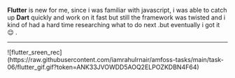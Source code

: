  **Flutter** is new for me, since i was familiar  with javascript, i was able to catch up **Dart** quickly and work on it fast but still the framework was twisted  and i kind of had a hard time researching what to do next .but eventually i got it 😌 .
 <hr>
 ![flutter_sreen_rec](https://raw.githubusercontent.com/iamrahulrnair/amfoss-tasks/main/task-06/flutter_gif.gif?token=ANK33JVOWDD5AOQ2ELPOZKDBN4F64)

